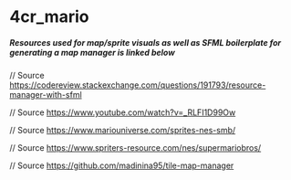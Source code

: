 # 4cr_mario

##### Resources used for map/sprite visuals as well as SFML boilerplate for generating a map manager is linked below

// Source https://codereview.stackexchange.com/questions/191793/resource-manager-with-sfml 

// Source https://www.youtube.com/watch?v=_RLFI1D99Ow 

// Source https://www.mariouniverse.com/sprites-nes-smb/ 

// Source https://www.spriters-resource.com/nes/supermariobros/ 

// Source https://github.com/madinina95/tile-map-manager 